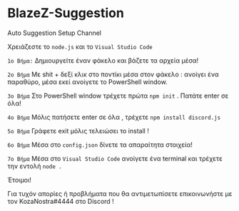 # BlazeZ-Suggestion

Auto Suggestion Setup Channel

Χρειάζεστε το `node.js` και το `Visual Studio Code`

`1o Βήμα:`
Δημιουργείτε έναν φάκελο και βάζετε τα αρχεία μέσα!

`2ο Βήμα`
Με shit + δεξί κλικ στο ποντίκι μέσα στον φάκελο : ανοίγει ένα παραθύρο, μέσα εκεί ανοίγετε το PowerShell window.

`3o Βήμα`
Στο PowerShell window τρέχετε πρώτα `npm init` . Πατάτε enter σε όλα!

`4ο Βήμα`
Μόλις πατήσετε enter σε όλα , τρέχετε `npm install discord.js`

`5ο Βήμα`
Γράφετε exit μόλις τελειώσει το install !

`6ο Βήμα`
Μέσα στο `config.json` δίνετε τα απαραίτητα στοιχεία!

`7o Βήμα`
Μέσα στο `Visual Studio Code` ανοίγετε ένα terminal και τρέχετε την εντολή `node . `

Έτοιμοι! 

Για τυχόν απορίες ή προβλήματα που θα αντιμετωπίσετε επικοινωνήστε με τον KozaNostra#4444 στο Discord ! 
